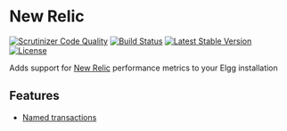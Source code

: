 New Relic
=========

[![Scrutinizer Code Quality](https://scrutinizer-ci.com/g/ColdTrick/newrelic/badges/quality-score.png?b=master)](https://scrutinizer-ci.com/g/ColdTrick/newrelic/?branch=master)
[![Build Status](https://scrutinizer-ci.com/g/ColdTrick/newrelic/badges/build.png?b=master)](https://scrutinizer-ci.com/g/ColdTrick/newrelic/build-status/master)
[![Latest Stable Version](https://poser.pugx.org/coldtrick/newrelic/v/stable.svg)](https://packagist.org/packages/coldtrick/newrelic)
[![License](https://poser.pugx.org/coldtrick/newrelic/license.svg)](https://packagist.org/packages/coldtrick/newrelic)

Adds support for [New Relic][newrelic] performance metrics to your Elgg installation

Features
--------

- [Named transactions][php_api_named]

[newrelic]: https://docs.newrelic.com/docs/agents/php-agent
[php_api_named]: https://docs.newrelic.com/docs/agents/php-agent/configuration/php-agent-api#api-name-wt